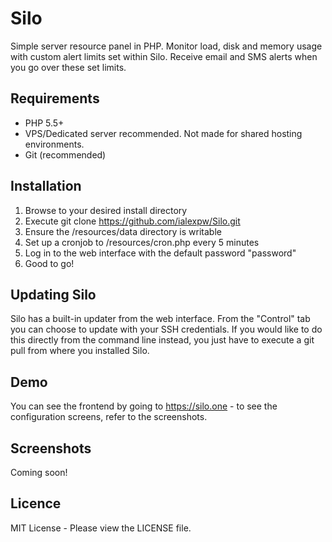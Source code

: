 # Silo
Simple server resource panel in PHP. Monitor load, disk and memory usage with custom alert limits set within Silo. Receive email and SMS alerts when you go over these set limits.

## Requirements
* PHP 5.5+
* VPS/Dedicated server recommended. Not made for shared hosting environments.
* Git (recommended)

## Installation
1. Browse to your desired install directory
1. Execute git clone https://github.com/ialexpw/Silo.git
1. Ensure the /resources/data directory is writable
1. Set up a cronjob to /resources/cron.php every 5 minutes
1. Log in to the web interface with the default password "password"
1. Good to go!

## Updating Silo
Silo has a built-in updater from the web interface. From the "Control" tab you can choose to update with your SSH credentials. If you would like to do this directly from the command line instead, you just have to execute a git pull from where you installed Silo.

## Demo
You can see the frontend by going to https://silo.one - to see the configuration screens, refer to the screenshots.

## Screenshots
Coming soon!

## Licence
MIT License - Please view the LICENSE file.
